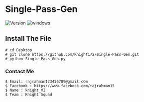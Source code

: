 # Single-Pass-Gen

![Version](https://img.shields.io/badge/version-1.0.2-red) ![windows](https://img.shields.io/badge/language-Python-blue)
 

## Install The File
```
# cd Desktop
# git clone https://github.com/Knight172/Single-Pass-Gen.git
# python Single_Pass_Gen.py
```


### Contact Me
```
$ Email: rajrahman123456789@gmail.com
$ Facebook : https://www.facebook.com/rajrahman15
$ Name : knight_VI
$ Team : Knight Squad
```
